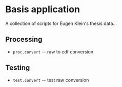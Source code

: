 Basis application
=================

A collection of scripts for Eugen Klein's thesis data...

Processing
----------

- `proc.convert` -- raw to cdf conversion

Testing
-------

- `test.convert` -- test raw conversion

